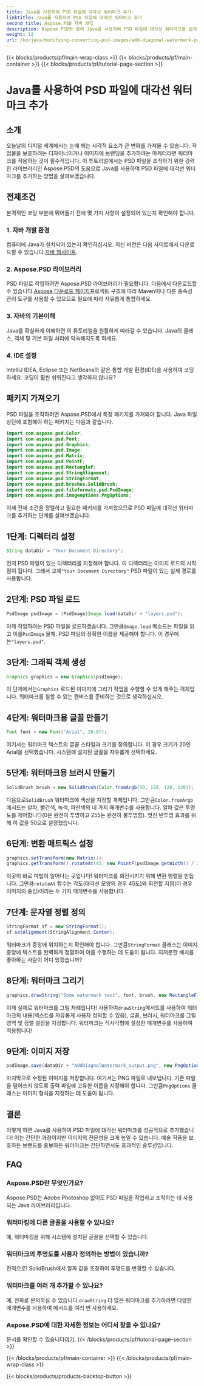 ```yaml
---
title: Java를 사용하여 PSD 파일에 대각선 워터마크 추가
linktitle: Java를 사용하여 PSD 파일에 대각선 워터마크 추가
second_title: Aspose.PSD 자바 API
description: Aspose.PSD와 함께 Java를 사용하여 PSD 파일에 대각선 워터마크를 쉽게 추가하는 방법을 알아보세요. 자신있게 이미지를 향상시키기 위한 단계별 가이드입니다.
weight: 12
url: /ko/java/modifying-converting-psd-images/add-diagonal-watermark-psd-files/
---
```


{{< blocks/products/pf/main-wrap-class >}}
{{< blocks/products/pf/main-container >}}
{{< blocks/products/pf/tutorial-page-section >}}

# Java를 사용하여 PSD 파일에 대각선 워터마크 추가

## 소개
오늘날의 디지털 세계에서는 눈에 띄는 시각적 요소가 큰 변화를 가져올 수 있습니다. 작업물을 보호하려는 디자이너이거나 이미지에 브랜딩을 추가하려는 마케터라면 워터마크를 적용하는 것이 필수적입니다. 이 튜토리얼에서는 PSD 파일을 조작하기 위한 강력한 라이브러리인 Aspose.PSD의 도움으로 Java를 사용하여 PSD 파일에 대각선 워터마크를 추가하는 방법을 살펴보겠습니다.
## 전제조건
본격적인 코딩 부분에 뛰어들기 전에 몇 가지 사항이 설정되어 있는지 확인해야 합니다.
### 1. 자바 개발 환경
 컴퓨터에 Java가 설치되어 있는지 확인하십시오. 최신 버전은 다음 사이트에서 다운로드할 수 있습니다.[자바 웹사이트](https://www.oracle.com/java/technologies/javase-jdk11-downloads.html).
### 2. Aspose.PSD 라이브러리
 PSD 파일로 작업하려면 Aspose.PSD 라이브러리가 필요합니다. 다음에서 다운로드할 수 있습니다.[Aspose 다운로드 페이지](https://releases.aspose.com/psd/java/)프로젝트 구조에 따라 Maven이나 다른 종속성 관리 도구를 사용할 수 있으므로 필요에 따라 자유롭게 통합하세요.
### 3. 자바의 기본이해
Java를 확실하게 이해하면 이 튜토리얼을 원활하게 따라갈 수 있습니다. Java의 클래스, 객체 및 기본 파일 처리에 익숙해지도록 하세요.
### 4. IDE 설정
IntelliJ IDEA, Eclipse 또는 NetBeans와 같은 통합 개발 환경(IDE)을 사용하여 코딩하세요. 코딩이 훨씬 쉬워진다고 생각하지 않나요?
## 패키지 가져오기
PSD 파일을 조작하려면 Aspose.PSD에서 특정 패키지를 가져와야 합니다. Java 파일 상단에 포함해야 하는 패키지는 다음과 같습니다.
```java
import com.aspose.psd.Color;
import com.aspose.psd.Font;
import com.aspose.psd.Graphics;
import com.aspose.psd.Image;
import com.aspose.psd.Matrix;
import com.aspose.psd.PointF;
import com.aspose.psd.RectangleF;
import com.aspose.psd.StringAlignment;
import com.aspose.psd.StringFormat;
import com.aspose.psd.brushes.SolidBrush;
import com.aspose.psd.fileformats.psd.PsdImage;
import com.aspose.psd.imageoptions.PngOptions;
```
이제 전제 조건을 정렬하고 필요한 패키지를 가져왔으므로 PSD 파일에 대각선 워터마크를 추가하는 단계를 살펴보겠습니다.
## 1단계: 디렉터리 설정
```java
String dataDir = "Your Document Directory";
```
먼저 PSD 파일이 있는 디렉터리를 지정해야 합니다. 이 디렉터리는 이미지 로드의 시작점이 됩니다. 그래서 교체`"Your Document Directory"` PSD 파일이 있는 실제 경로를 사용합니다.
## 2단계: PSD 파일 로드
```java
PsdImage psdImage = (PsdImage)Image.load(dataDir + "layers.psd");
```
 이제 작업하려는 PSD 파일을 로드하겠습니다. 그만큼`Image.load` 메소드는 파일을 읽고 이를`PsdImage` 물체. PSD 파일의 정확한 이름을 제공해야 합니다. 이 경우에는`"layers.psd"`.
## 3단계: 그래픽 객체 생성
```java
Graphics graphics = new Graphics(psdImage);
```
 이 단계에서는`Graphics` 로드된 이미지에 그리기 작업을 수행할 수 있게 해주는 객체입니다. 워터마크를 칠할 수 있는 캔버스를 준비하는 것으로 생각하십시오.
## 4단계: 워터마크용 글꼴 만들기
```java
Font font = new Font("Arial", 20.0f);
```
여기서는 워터마크 텍스트의 글꼴 스타일과 크기를 정의합니다. 이 경우 크기가 20인 Arial을 선택했습니다. 시스템에 설치된 글꼴을 자유롭게 선택하세요.
## 5단계: 워터마크용 브러시 만들기
```java
SolidBrush brush = new SolidBrush(Color.fromArgb(50, 128, 128, 128));
```
 다음으로`SolidBrush` 워터마크에 색상을 지정할 개체입니다. 그만큼`Color.fromArgb`메서드는 알파, 빨간색, 녹색, 파란색의 네 가지 매개변수를 사용합니다. 알파 값은 투명도를 제어합니다(0은 완전히 투명하고 255는 완전히 불투명함). 멋진 반투명 효과를 위해 이 값을 50으로 설정했습니다.
## 6단계: 변환 매트릭스 설정
```java
graphics.setTransform(new Matrix());
graphics.getTransform().rotateAt(45, new PointF(psdImage.getWidth() / 2, psdImage.getHeight() / 2));
```
 이곳이 바로 마법이 일어나는 곳입니다! 워터마크를 회전시키기 위해 변환 행렬을 만듭니다. 그만큼`rotateAt` 함수는 각도(대각선 모양의 경우 45도)와 회전할 지점(이 경우 이미지의 중심)이라는 두 가지 매개변수를 사용합니다.
## 7단계: 문자열 정렬 정의
```java
StringFormat sf = new StringFormat();
sf.setAlignment(StringAlignment.Center);
```
 워터마크가 중앙에 위치하는지 확인해야 합니다. 그만큼`StringFormat` 클래스는 이미지 중앙에 텍스트를 완벽하게 정렬하여 이를 수행하는 데 도움이 됩니다. 지저분한 배치를 좋아하는 사람이 어디 있겠습니까?
## 8단계: 워터마크 그리기
```java
graphics.drawString("Some watermark text", font, brush, new RectangleF(0, psdImage.getHeight() / 2, psdImage.getWidth(), psdImage.getHeight() / 2), sf);
```
 이제 실제로 워터마크를 그릴 차례입니다! 사용하여`drawString`메서드를 사용하여 워터마크의 내용(텍스트를 자유롭게 사용자 정의할 수 있음), 글꼴, 브러시, 워터마크를 그릴 영역 및 정렬 설정을 지정합니다. 워터마크는 직사각형에 설정한 매개변수를 사용하여 적용됩니다!
## 9단계: 이미지 저장
```java
psdImage.save(dataDir + "AddDiagnolWatermark_output.png", new PngOptions());
```
 마지막으로 수정된 이미지를 저장합니다. 여기서는 PNG 파일로 내보냅니다. 기존 파일을 덮어쓰지 않도록 출력 파일에 고유한 이름을 지정해야 합니다. 그만큼`PngOptions` 클래스는 이미지 형식을 지정하는 데 도움이 됩니다.
## 결론
이렇게 하면 Java를 사용하여 PSD 파일에 대각선 워터마크를 성공적으로 추가했습니다! 이는 간단한 과정이지만 이미지의 전문성을 크게 높일 수 있습니다. 예술 작품을 보호하든 브랜드를 홍보하든 워터마크는 간단하면서도 효과적인 솔루션입니다.

## FAQ
### Aspose.PSD란 무엇인가요?
Aspose.PSD는 Adobe Photoshop 없이도 PSD 파일을 작업하고 조작하는 데 사용되는 Java 라이브러리입니다.
### 워터마킹에 다른 글꼴을 사용할 수 있나요?
예, 워터마킹을 위해 시스템에 설치된 글꼴을 선택할 수 있습니다.
### 워터마크의 투명도를 사용자 정의하는 방법이 있습니까?
전적으로! SolidBrush에서 알파 값을 조정하여 투명도를 변경할 수 있습니다.
### 워터마크를 여러 개 추가할 수 있나요?
 예, 전화로 문의하실 수 있습니다.`drawString` 더 많은 워터마크를 추가하려면 다양한 매개변수를 사용하여 메서드를 여러 번 사용하세요.
### Aspose.PSD에 대한 자세한 정보는 어디서 찾을 수 있나요?
 문서를 확인할 수 있습니다[여기](https://reference.aspose.com/psd/java/).
{{< /blocks/products/pf/tutorial-page-section >}}

{{< /blocks/products/pf/main-container >}}
{{< /blocks/products/pf/main-wrap-class >}}

{{< blocks/products/products-backtop-button >}}
